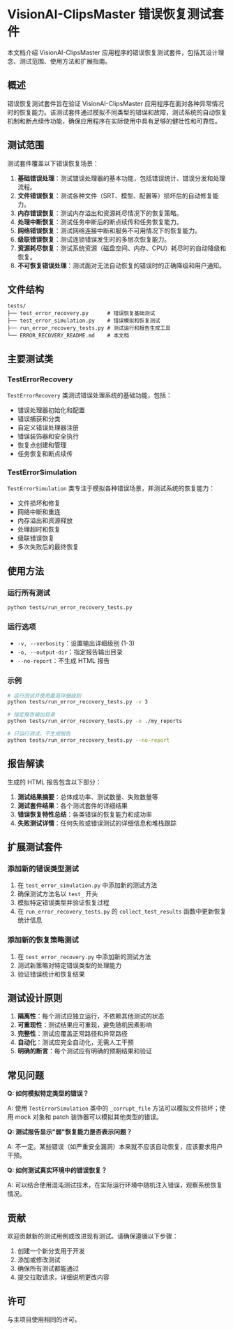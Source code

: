 # VisionAI-ClipsMaster 错误恢复测试套件

本文档介绍 VisionAI-ClipsMaster 应用程序的错误恢复测试套件，包括其设计理念、测试范围、使用方法和扩展指南。

## 概述

错误恢复测试套件旨在验证 VisionAI-ClipsMaster 应用程序在面对各种异常情况时的恢复能力。该测试套件通过模拟不同类型的错误和故障，测试系统的自动恢复机制和断点续传功能，确保应用程序在实际使用中具有足够的健壮性和可靠性。

## 测试范围

测试套件覆盖以下错误恢复场景：

1. **基础错误处理**：测试错误处理器的基本功能，包括错误统计、错误分发和处理流程。
2. **文件错误恢复**：测试各种文件（SRT、模型、配置等）损坏后的自动修复能力。
3. **内存错误恢复**：测试内存溢出和资源耗尽情况下的恢复策略。
4. **处理中断恢复**：测试任务中断后的断点续传和任务恢复能力。
5. **网络错误恢复**：测试网络连接中断和服务不可用情况下的恢复能力。
6. **级联错误恢复**：测试连锁错误发生时的多层次恢复能力。
7. **资源耗尽恢复**：测试系统资源（磁盘空间、内存、CPU）耗尽时的自动降级和恢复。
8. **不可恢复错误处理**：测试面对无法自动恢复的错误时的正确降级和用户通知。

## 文件结构

```
tests/
├── test_error_recovery.py      # 错误恢复基础测试
├── test_error_simulation.py    # 错误模拟和恢复测试
├── run_error_recovery_tests.py # 测试运行和报告生成工具
└── ERROR_RECOVERY_README.md    # 本文档
```

## 主要测试类

### TestErrorRecovery

`TestErrorRecovery` 类测试错误处理系统的基础功能，包括：

- 错误处理器初始化和配置
- 错误捕获和分类
- 自定义错误处理器注册
- 错误装饰器和安全执行
- 恢复点创建和管理
- 任务恢复和断点续传

### TestErrorSimulation

`TestErrorSimulation` 类专注于模拟各种错误场景，并测试系统的恢复能力：

- 文件损坏和修复
- 网络中断和重连
- 内存溢出和资源释放
- 处理超时和恢复
- 级联错误恢复
- 多次失败后的最终恢复

## 使用方法

### 运行所有测试

```bash
python tests/run_error_recovery_tests.py
```

### 运行选项

- `-v, --verbosity`：设置输出详细级别 (1-3)
- `-o, --output-dir`：指定报告输出目录
- `--no-report`：不生成 HTML 报告

### 示例

```bash
# 运行测试并使用最高详细级别
python tests/run_error_recovery_tests.py -v 3

# 指定报告输出目录
python tests/run_error_recovery_tests.py -o ./my_reports

# 只运行测试，不生成报告
python tests/run_error_recovery_tests.py --no-report
```

## 报告解读

生成的 HTML 报告包含以下部分：

1. **测试结果摘要**：总体成功率、测试数量、失败数量等
2. **测试套件结果**：各个测试套件的详细结果
3. **错误恢复特性总结**：各类错误的恢复能力和成功率
4. **失败测试详情**：任何失败或错误测试的详细信息和堆栈跟踪

## 扩展测试套件

### 添加新的错误类型测试

1. 在 `test_error_simulation.py` 中添加新的测试方法
2. 确保测试方法名以 `test_` 开头
3. 模拟特定错误类型并验证恢复过程
4. 在 `run_error_recovery_tests.py` 的 `collect_test_results` 函数中更新恢复统计信息

### 添加新的恢复策略测试

1. 在 `test_error_recovery.py` 中添加新的测试方法
2. 测试新策略对特定错误类型的处理能力
3. 验证错误统计和恢复结果

## 测试设计原则

1. **隔离性**：每个测试应独立运行，不依赖其他测试的状态
2. **可重现性**：测试结果应可重现，避免随机因素影响
3. **完整性**：测试应覆盖正常路径和异常路径
4. **自动化**：测试应完全自动化，无需人工干预
5. **明确的断言**：每个测试应有明确的预期结果和验证

## 常见问题

**Q: 如何模拟特定类型的错误？**

A: 使用 `TestErrorSimulation` 类中的 `_corrupt_file` 方法可以模拟文件损坏；使用 mock 对象和 patch 装饰器可以模拟其他类型的错误。

**Q: 测试报告显示"弱"恢复能力是否表示问题？**

A: 不一定。某些错误（如严重安全漏洞）本来就不应该自动恢复，应该要求用户干预。

**Q: 如何测试真实环境中的错误恢复？**

A: 可以结合使用混沌测试技术，在实际运行环境中随机注入错误，观察系统恢复情况。

## 贡献

欢迎贡献新的测试用例或改进现有测试。请确保遵循以下步骤：

1. 创建一个新分支用于开发
2. 添加或修改测试
3. 确保所有测试都能通过
4. 提交拉取请求，详细说明更改内容

## 许可

与主项目使用相同的许可。 